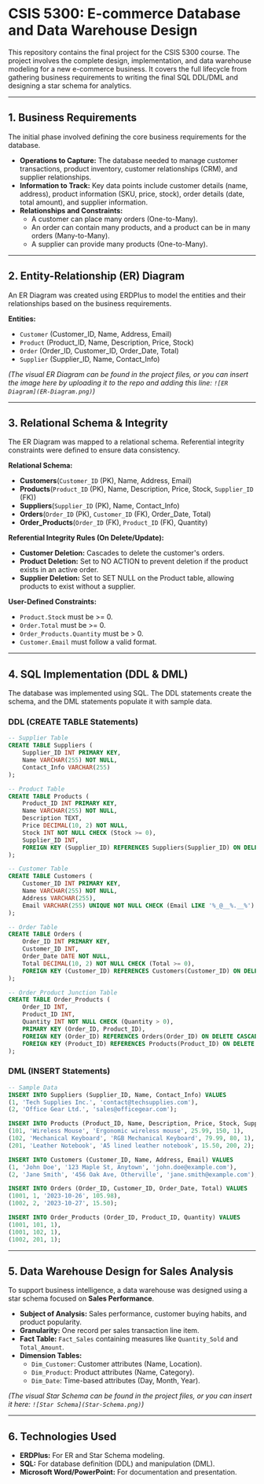 # CSIS 5300: E-commerce Database and Data Warehouse Design

This repository contains the final project for the CSIS 5300 course. The project involves the complete design, implementation, and data warehouse modeling for a new e-commerce business. It covers the full lifecycle from gathering business requirements to writing the final SQL DDL/DML and designing a star schema for analytics.

---

## 1. Business Requirements

The initial phase involved defining the core business requirements for the database.

*   **Operations to Capture:** The database needed to manage customer transactions, product inventory, customer relationships (CRM), and supplier relationships.
*   **Information to Track:** Key data points include customer details (name, address), product information (SKU, price, stock), order details (date, total amount), and supplier information.
*   **Relationships and Constraints:**
    *   A customer can place many orders (One-to-Many).
    *   An order can contain many products, and a product can be in many orders (Many-to-Many).
    *   A supplier can provide many products (One-to-Many).

---

## 2. Entity-Relationship (ER) Diagram

An ER Diagram was created using ERDPlus to model the entities and their relationships based on the business requirements.

**Entities:**
*   `Customer` (Customer_ID, Name, Address, Email)
*   `Product` (Product_ID, Name, Description, Price, Stock)
*   `Order` (Order_ID, Customer_ID, Order_Date, Total)
*   `Supplier` (Supplier_ID, Name, Contact_Info)

*(The visual ER Diagram can be found in the project files, or you can insert the image here by uploading it to the repo and adding this line: `![ER Diagram](ER-Diagram.png)`)*

---

## 3. Relational Schema & Integrity

The ER Diagram was mapped to a relational schema. Referential integrity constraints were defined to ensure data consistency.

**Relational Schema:**
*   **Customers**(`Customer_ID` (PK), Name, Address, Email)
*   **Products**(`Product_ID` (PK), Name, Description, Price, Stock, `Supplier_ID` (FK))
*   **Suppliers**(`Supplier_ID` (PK), Name, Contact_Info)
*   **Orders**(`Order_ID` (PK), `Customer_ID` (FK), Order_Date, Total)
*   **Order_Products**(`Order_ID` (FK), `Product_ID` (FK), Quantity)

**Referential Integrity Rules (On Delete/Update):**
*   **Customer Deletion:** Cascades to delete the customer's orders.
*   **Product Deletion:** Set to NO ACTION to prevent deletion if the product exists in an active order.
*   **Supplier Deletion:** Set to SET NULL on the Product table, allowing products to exist without a supplier.

**User-Defined Constraints:**
*   `Product.Stock` must be >= 0.
*   `Order.Total` must be >= 0.
*   `Order_Products.Quantity` must be > 0.
*   `Customer.Email` must follow a valid format.

---

## 4. SQL Implementation (DDL & DML)

The database was implemented using SQL. The DDL statements create the schema, and the DML statements populate it with sample data.

### DDL (CREATE TABLE Statements)

```sql
-- Supplier Table
CREATE TABLE Suppliers (
    Supplier_ID INT PRIMARY KEY,
    Name VARCHAR(255) NOT NULL,
    Contact_Info VARCHAR(255)
);

-- Product Table
CREATE TABLE Products (
    Product_ID INT PRIMARY KEY,
    Name VARCHAR(255) NOT NULL,
    Description TEXT,
    Price DECIMAL(10, 2) NOT NULL,
    Stock INT NOT NULL CHECK (Stock >= 0),
    Supplier_ID INT,
    FOREIGN KEY (Supplier_ID) REFERENCES Suppliers(Supplier_ID) ON DELETE SET NULL
);

-- Customer Table
CREATE TABLE Customers (
    Customer_ID INT PRIMARY KEY,
    Name VARCHAR(255) NOT NULL,
    Address VARCHAR(255),
    Email VARCHAR(255) UNIQUE NOT NULL CHECK (Email LIKE '%_@__%.__%')
);

-- Order Table
CREATE TABLE Orders (
    Order_ID INT PRIMARY KEY,
    Customer_ID INT,
    Order_Date DATE NOT NULL,
    Total DECIMAL(10, 2) NOT NULL CHECK (Total >= 0),
    FOREIGN KEY (Customer_ID) REFERENCES Customers(Customer_ID) ON DELETE CASCADE
);

-- Order_Product Junction Table
CREATE TABLE Order_Products (
    Order_ID INT,
    Product_ID INT,
    Quantity INT NOT NULL CHECK (Quantity > 0),
    PRIMARY KEY (Order_ID, Product_ID),
    FOREIGN KEY (Order_ID) REFERENCES Orders(Order_ID) ON DELETE CASCADE,
    FOREIGN KEY (Product_ID) REFERENCES Products(Product_ID) ON DELETE NO ACTION
);
```

### DML (INSERT Statements)

```sql
-- Sample Data
INSERT INTO Suppliers (Supplier_ID, Name, Contact_Info) VALUES
(1, 'Tech Supplies Inc.', 'contact@techsupplies.com'),
(2, 'Office Gear Ltd.', 'sales@officegear.com');

INSERT INTO Products (Product_ID, Name, Description, Price, Stock, Supplier_ID) VALUES
(101, 'Wireless Mouse', 'Ergonomic wireless mouse', 25.99, 150, 1),
(102, 'Mechanical Keyboard', 'RGB Mechanical Keyboard', 79.99, 80, 1),
(201, 'Leather Notebook', 'A5 lined leather notebook', 15.50, 200, 2);

INSERT INTO Customers (Customer_ID, Name, Address, Email) VALUES
(1, 'John Doe', '123 Maple St, Anytown', 'john.doe@example.com'),
(2, 'Jane Smith', '456 Oak Ave, Otherville', 'jane.smith@example.com');

INSERT INTO Orders (Order_ID, Customer_ID, Order_Date, Total) VALUES
(1001, 1, '2023-10-26', 105.98),
(1002, 2, '2023-10-27', 15.50);

INSERT INTO Order_Products (Order_ID, Product_ID, Quantity) VALUES
(1001, 101, 1),
(1001, 102, 1),
(1002, 201, 1);
```

---

## 5. Data Warehouse Design for Sales Analysis

To support business intelligence, a data warehouse was designed using a star schema focused on **Sales Performance**.

*   **Subject of Analysis:** Sales performance, customer buying habits, and product popularity.
*   **Granularity:** One record per sales transaction line item.
*   **Fact Table:** `Fact_Sales` containing measures like `Quantity_Sold` and `Total_Amount`.
*   **Dimension Tables:**
    *   `Dim_Customer`: Customer attributes (Name, Location).
    *   `Dim_Product`: Product attributes (Name, Category).
    *   `Dim_Date`: Time-based attributes (Day, Month, Year).

*(The visual Star Schema can be found in the project files, or you can insert it here: `![Star Schema](Star-Schema.png)`)*

---

## 6. Technologies Used

*   **ERDPlus:** For ER and Star Schema modeling.
*   **SQL:** For database definition (DDL) and manipulation (DML).
*   **Microsoft Word/PowerPoint:** For documentation and presentation.
